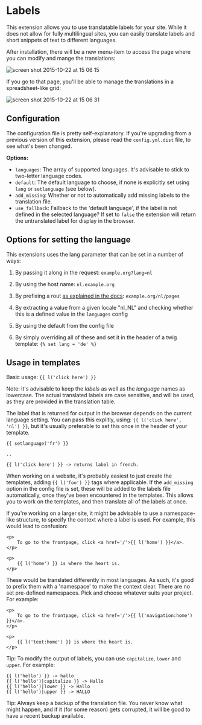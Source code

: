 Labels
======

This extension allows you to use translatable labels for your site. While it
does not allow for fully multilingual sites, you can easily translate labels
and short snippets of text to different languages.

After installation, there will be a new menu-item to access the page where you
can modify and mange the translations:

![screen shot 2015-10-22 at 15 06 15](https://cloud.githubusercontent.com/assets/1833361/10665901/8cb062aa-78ce-11e5-8742-5b1a2e142b6a.png)

If you go to that page, you'll be able to manage the translations in a spreadsheet-like grid:

![screen shot 2015-10-22 at 15 06 31](https://cloud.githubusercontent.com/assets/1833361/10665902/8cb2345e-78ce-11e5-9203-031146dc0976.png)


Configuration
-------------
The configuration file is pretty self-explanatory. If you're upgrading from a previous version of this extension, please read the `config.yml.dist` file, to see what's been changed.

**Options:**

 - `languages`: The array of supported languages. It's advisable to stick to
   two-letter language codes.
 - `default`: The default language to choose, if none is explicitly set using
   `lang` or `setlanguage` (see below).
 - `add_missing`: Whether or not to automatically add missing labels to the
   translation file.
 - `use_fallback`: Fallback to the 'default language', if the label is not
   defined in the selected language? If set to `false` the extension will
   return the untranslated label for display in the browser.


Options for setting the language
--------------------------------
This extensions uses the lang parameter that can be set in a number of ways:
1. By passing it along in the request: ```example.org?lang=nl```

2. By using the host name: ``` nl.example.org ```

3. By prefixing a rout [as explained in the docs](https://docs.bolt.cm/howto/building-multilingual-websites#defining-routes): ``` example.org/nl/pages ```

4. By extracting a value from a given locale "nl_NL" and checking whether this is a defined value in the ```languages``` config

5. By using the default from the config file

6. By simply overriding all of these and set it in the header of a twig template: ``` {% set lang = 'de' %} ```

Usage in templates
------------------

Basic usage: `{{ l('click here') }}`

Note: it's advisable to keep the _labels_ as well as the _language_ names as
lowercase. The actual translated labels are case sensitive, and will be used,
as they are provided in the translation table.

The label that is returned for output in the browser depends on the current
language setting. You can pass this explitly, using: `{{ l('click here', 'nl')
}}`, but it's usually preferable to set this once in the header of your
template.

```
{{ setlanguage('fr') }}

..

{{ l('click here') }} -> returns label in french.

```

When working on a website, it's probably easiest to just create the templates, adding `{{ l('foo') }}` tags where applicable. If the `add_missing` option in the config file is set, these will be added to the labels file automatically, once they've been encountered in the templates. This allows you to work on the templates, and then translate all of the labels at once.

If you're working on a larger site, it might be advisable to use a namespace-like structure, to specify the context where a label is used. For example, this would lead to confusion:

```
<p>
    To go to the frontpage, click <a href='/'>{{ l('home') }}</a>.
</p>

<p>
    {{ l('home') }} is where the heart is.
</p>
```

These would be translated differently in most languages. As such, it's good to prefix them with a 'namespace' to make the context clear. There are no set pre-defined namespaces. Pick and choose whatever suits your project. For example:

```
<p>
    To go to the frontpage, click <a href='/'>{{ l('navigation:home') }}</a>.
</p>

<p>
    {{ l('text:home') }} is where the heart is.
</p>
```

Tip: To modify the output of labels, you can use `capitalize`, `lower` and
`upper`. For example:

```
{{ l('hello') }} -> hallo
{{ l('hello')|capitalize }} -> Hallo
{{ l('hello')|lower }} -> Hallo
{{ l('hello')|upper }} -> HALLO
```

Tip: Always keep a backup of the translation file. You never know what might
happen, and if it (for some reason) gets corrupted, it will be good to have a
recent backup available.

